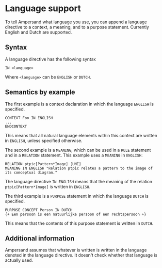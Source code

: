 # Language support
To tell Ampersand what language you use, you can append a language directive to a context, a meaning, and to a purpose statement. Currently English and Dutch are supported.
## Syntax
A language directive has the following syntax

```
IN <language>
```
Where `<language>` can be `ENGLISH` or `DUTCH`.
## Semantics by example
The first example is a context declaration in which the language `ENGLISH` is specified.
```
CONTEXT Foo IN ENGLISH
...
ENDCONTEXT
```
This means that all natural language elements within this context are written in `ENGLISH`, unless specified otherwise.

The second example is a `MEANING`, which can be used in a `RULE` statement and in a `RELATION` statement. This example uses a `MEANING` in `ENGLISH`:
```
RELATION ptpic[Pattern*Image] [UNI]
MEANING IN ENGLISH "Relation ptpic relates a pattern to the image of its conceptual diagram."
```
The language directive `IN ENGLISH` means that the meaning of the relation `ptpic[Pattern*Image]` is written in `ENGLISH`.
 
The third example is a `PURPOSE` statement in which the language `DUTCH` is specified.
```
PURPOSE CONCEPT Person IN DUTCH
{+ Een persoon is een natuurlijke persoon of een rechtspersoon +}
```
This means that the contents of this purpose statement is written in `DUTCH`.
 
## Additional information
Ampersand assumes that whatever is written is written in the language denoted in the language directive. It doesn't check whether that language is actually used.

